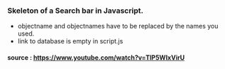 ### Skeleton of a Search bar in Javascript.

- objectname and objectnames have to be replaced by the names you used.
- link to database is empty in script.js

#### source : https://www.youtube.com/watch?v=TlP5WIxVirU
